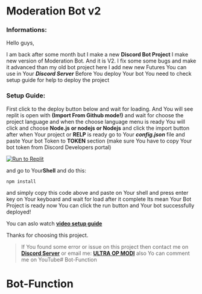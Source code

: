 # **Moderation Bot v2**

### **Informations:**
Hello guys,

I am back after some month but I make a new **Discord Bot Project**
I make new version of Moderation Bot. And it is V2.
I fix some some bugs and make it advanced than my old bot project
here I add new new Futures You can use in Your ***Discord Server***
Before You deploy Your bot You need to check setup guide for help to deploy the project

### **Setup Guide:**
First click to the deploy button below and wait for loading.
And You will see replit is open with **(Import From Github mode!)** and wait for choose
the project language and when the choose language menu is ready You will click and choose **Node.js or nodejs or Nodejs**
and click the import button after when Your project or **RELP** is ready go to Your ***config.json*** file and paste Your bot
Token to __TOKEN__ section (make sure You have to copy Your bot token from Discord Developers portal)

[![Run to Replit](https://binbashbanana.github.io/deploy-buttons/buttons/remade/replit.svg)](https://replit.com/github/ultraopmodi/{})

and go to Your**Shell** and do this:

```shell
npm install
```

and simply copy this code above and paste on Your shell and press enter key
on Your keyboard and wait for load after it complete Its mean Your Bot Project is ready
now You can click the run button and Your bot successfully deployed!

You can aslo watch **[video setup guide](https://youtube.com)**

Thanks for choosing this project.

> If You found some error or issue on this project then contact me on
> **[Discord Server](https://dsc.gg/upm)** or email me: **[ULTRA OP MODI](tectonium2008git@gmail.com)**
> also Yo can comment me on YouTube# Bot-Function
# Bot-Function
